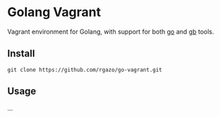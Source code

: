 # Golang Vagrant

Vagrant environment for Golang, with support for both [go](http://golang.org/doc/install) and [gb](https://github.com/constabulary/gb) tools.

## Install
```
git clone https://github.com/rgazo/go-vagrant.git
```

## Usage

...
